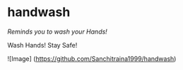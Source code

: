 # handwash

_Reminds you to wash your Hands!_

Wash Hands! Stay Safe!

![Image] (https://github.com/Sanchitraina1999/handwash)